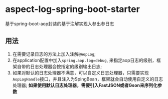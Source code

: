 # aspect-log-spring-boot-starter
基于spring-boot-aop封装的基于注解实现入参出参日志

## 用法
1. 在需要记录日志的方法上加入注解`@AopLog`;
2. 在application配置中加入`spring.aop.log=debug`, 来指定aop日志的级别，框架自带的日志处理器会按指定的级别输出日志;
3. 如果对默认的日志处理器不满意，可以自定义日志处理器，只需要实现`AopLogHandle`接口，并且注入为SpingBean，框架就会自动使用自定义的日志处理器;
**如果使用默认日志处理器，需要引入FastJSON或者Gson来序列化参数**
